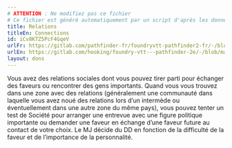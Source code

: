 ```yaml
---
# ATTENTION : Ne modifiez pas ce fichier
# Ce fichier est généré automatiquement par un script d'après les données du module Foundry VTT officiel et de sa traduction
title: Relations
titleEn: Connections
id: iCv8KTZ5PcF4GqeV
urlFr: https://gitlab.com/pathfinder-fr/foundryvtt-pathfinder2-fr/-/blob/master/data/feats/iCv8KTZ5PcF4GqeV.htm
urlEn: https://gitlab.com/hooking/foundry-vtt---pathfinder-2e/-/blob/master/packs/data/feats.db/connections.json
layout: dons
---
```

Vous avez des relations sociales dont vous pouvez tirer parti pour échanger des faveurs ou rencontrer des gens importants. Quand vous vous trouvez dans une zone avec des relations (généralement une communauté dans laquelle vous avez noué des relations lors d’un intermède ou éventuellement dans une autre zone du même pays), vous pouvez tenter un test de Société pour arranger une entrevue avec une figure politique importante ou demander une faveur en échange d’une faveur future au contact de votre choix. Le MJ décide du DD en fonction de la difficulté de la faveur et de l’importance de la personnalité.
